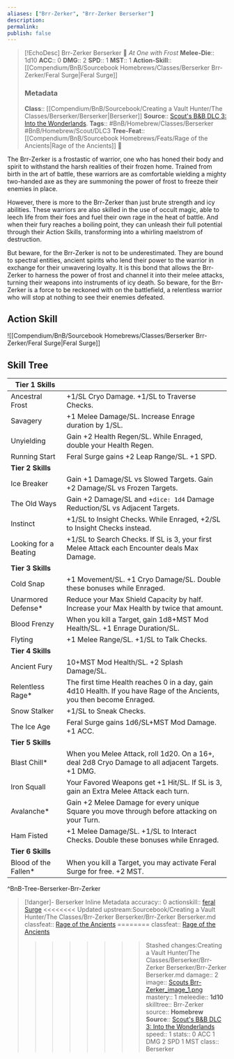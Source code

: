 ```yaml
---
aliases: ["Brr-Zerker", "Brr-Zerker Berserker"]
description: 
permalink: 
publish: false
---
```


> [!EchoDesc] Brr-Zerker Berserker 🍻
> *At One with Frost* 
> **Melee-Die**:: 1d10 
> **ACC**:: 0
> **DMG**:: 2
> **SPD**:: 1
> **MST**::  1
> **Action-Skill**:: [[Compendium/BnB/Sourcebook Homebrews/Classes/Berserker Brr-Zerker/Feral Surge|Feral Surge]]
> ### Metadata
> **Class**:: [[Compendium/BnB/Sourcebook/Creating a Vault Hunter/The Classes/Berserker/Berserker|Berserker]]
> **Source**:: [Scout's B&B DLC 3: Into the Wonderlands](https://docs.google.com/document/d/1MLOgrWwcLNTnP9PuXrKiLImy7SUh4hXO8arVUAlmdp0/edit).
> **Tags**:: #BnB/Homebrew/Classes/Berserker #BnB/Homebrew/Scout/DLC3 
> **Tree-Feat**:: [[Compendium/BnB/Sourcebook Homebrews/Feats/Rage of the Ancients|Rage of the Ancients]] 🍻


The Brr-Zerker is a frostastic of warrior, one who has honed their body and spirit to withstand the harsh realities of their frozen home. Trained from birth in the art of battle, these warriors are as comfortable wielding a mighty two-handed axe as they are summoning the power of frost to freeze their enemies in place.

However, there is more to the Brr-Zerker than just brute strength and icy abilities. These warriors are also skilled in the use of occult magic, able to leech life from their foes and fuel their own rage in the heat of battle. And when their fury reaches a boiling point, they can unleash their full potential through their Action Skills, transforming into a whirling maelstrom of destruction.

But beware, for the Brr-Zerker is not to be underestimated. They are bound to spectral entities, ancient spirits who lend their power to the warrior in exchange for their unwavering loyalty. It is this bond that allows the Brr-Zerker to harness the power of frost and channel it into their melee attacks, turning their weapons into instruments of icy death. So beware, for the Brr-Zerker is a force to be reckoned with on the battlefield, a relentless warrior who will stop at nothing to see their enemies defeated.

## Action Skill

![[Compendium/BnB/Sourcebook Homebrews/Classes/Berserker Brr-Zerker/Feral Surge|Feral Surge]]

## Skill Tree

| Tier 1 Skills |  |
|---|---|
| Ancestral Frost | +1/SL Cryo Damage. +1/SL to Traverse Checks. |
| Savagery | +1 Melee Damage/SL. Increase Enrage duration by 1/SL. |
| Unyielding | Gain +2 Health Regen/SL. While Enraged, double your Health Regen. |
| Running Start | Feral Surge gains +2 Leap Range/SL. +1 SPD. |
| **Tier 2 Skills** |  |
| Ice Breaker | Gain +1 Damage/SL vs Slowed Targets. Gain +2 Damage/SL vs Frozen Targets. |
| The Old Ways | Gain +2 Damage/SL and +`dice: 1d4` Damage Reduction/SL vs Adjacent Targets. |
| Instinct | +1/SL to Insight Checks. While Enraged, +2/SL to Insight Checks instead. |
| Looking for a Beating | +1/SL to Search Checks. If SL is 3, your first Melee Attack each Encounter deals Max Damage. |
| **Tier 3 Skills** |  |
| Cold Snap | +1 Movement/SL. +1 Cryo Damage/SL. Double these bonuses while Enraged. |
| Unarmored Defense* | Reduce your Max Shield Capacity by half. Increase your Max Health by twice that amount. |
| Blood Frenzy | When you kill a Target, gain 1d8+MST Mod Health/SL. +1 Enrage Duration/SL. |
| Flyting | +1 Melee Range/SL. +1/SL to Talk Checks. |
| **Tier 4 Skills** |  |
| Ancient Fury | 10+MST Mod Health/SL. +2 Splash Damage/SL. |
| Relentless Rage* | The first time Health reaches 0 in a day, gain 4d10 Health. If you have Rage of the Ancients, you then become Enraged. |
| Snow Stalker | +1/SL to Sneak Checks. |
| The Ice Age | Feral Surge gains 1d6/SL+MST Mod Damage. +1 ACC. |
| **Tier 5 Skills** |  |
| Blast Chill\* | When you Melee Attack, roll 1d20. On a 16+, deal 2d8 Cryo Damage to all adjacent Targets. +1 DMG. |
| Iron Squall | Your Favored Weapons get +1 Hit/SL. If SL is 3, gain an Extra Melee Attack each turn. |
| Avalanche* | Gain +2 Melee Damage for every unique Square you move through before attacking on your Turn. |
| Ham Fisted | +1 Melee Damage/SL. +1/SL to Interact Checks. Double these bonuses while Enraged. |
| **Tier 6 Skills** |  |
| Blood of the Fallen\* | When you kill a Target, you may activate Feral Surge for free. +2 MST. |
^BnB-Tree-Berserker-Brr-Zerker

>[!danger]- Berserker Inline Metadata
> accuracy:: 0
> actionskill:: [feral Surge](Bunkers%20and%20Badasses/Markdown%20Conversions%201/Scouts%20DLC%203/Action%20Skills/Feral%20Surge.md)
<<<<<<<< Updated upstream:Sourcebook/Creating a Vault Hunter/The Classes/Brr-Zerker Berserker/Brr-Zerker Berserker.md
> classfeat:: [Rage of the Ancients](Github/Bunkers%20and%20Badasses/Sourcebook/Creating%20a%20Vault%20Hunter/The%20Classes/Brr-Zerker%20Berserker/Rage%20of%20the%20Ancients.md)
========
> classfeat:: [Rage of the Ancients](Compendium/BnB/Sourcebook%20Homebrews/Creating%20a%20Vault%20Hunter/The%20Classes/Berserker/Brr-Zerker%20Berserker/Rage%20of%20the%20Ancients.md)
>>>>>>>> Stashed changes:Creating a Vault Hunter/The Classes/Berserker/Brr-Zerker Berserker/Brr-Zerker Berserker.md
> damage:: 2
> image:: [Scouts Brr-Zerker_image_1.png](_image/Scouts%20Brr-Zerker_image_1.png)
> mastery:: 1
> meleedie:: **1d10**
> skilltree:: Brr-Zerker
> source:: **Homebrew**
> **Source**:: [Scout's B&B DLC 3: Into the Wonderlands](https://docs.google.com/document/d/1MLOgrWwcLNTnP9PuXrKiLImy7SUh4hXO8arVUAlmdp0/edit)
> speed:: 1
> stats:: 0 ACC 1 DMG 2 SPD 1 MST
> class:: Berserker
